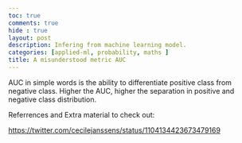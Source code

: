 ```yaml
---
toc: true
comments: true
hide : true
layout: post
description: Infering from machine learning model.
categories: [applied-ml, probability, maths ]
title: A misunderstood metric AUC
---
```



AUC in simple words is the ability to differentiate positive class from negative class. Higher the AUC, higher the separation in positive and negative class distribution.










Referrences and Extra material to check out:

https://twitter.com/cecilejanssens/status/1104134423673479169
